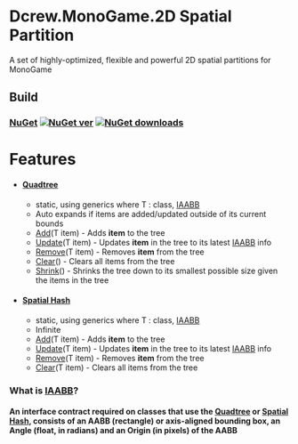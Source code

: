 # Dcrew.MonoGame.2D Spatial Partition
 A set of highly-optimized, flexible and powerful 2D spatial partitions for MonoGame

## Build
### [NuGet](https://www.nuget.org/packages/Dcrew.MonoGame.2D_Spatial_Partition) [![NuGet ver](https://img.shields.io/nuget/v/Dcrew.MonoGame.2D_Spatial_Partition)](https://www.nuget.org/packages/Dcrew.MonoGame.2D_Spatial_Partition) [![NuGet downloads](https://img.shields.io/nuget/dt/Dcrew.MonoGame.2D_Spatial_Partition)](https://www.nuget.org/packages/Dcrew.MonoGame.2D_Spatial_Partition)

# Features
- #### [Quadtree](https://github.com/DeanReynolds/Dcrew.MonoGame.2D-Spatial-Partition/blob/master/src/Quadtree.cs)
  - static, using generics where T : class, [IAABB](https://github.com/DeanReynolds/Dcrew.MonoGame.2D-Spatial-Partition/blob/master/src/IAABB.cs)
  - Auto expands if items are added/updated outside of its current bounds
  - [Add](https://github.com/DeanReynolds/Dcrew.MonoGame.2D-Spatial-Partition/blob/master/src/Quadtree.cs#L369)(T item) - Adds **item** to the tree
  - [Update](https://github.com/DeanReynolds/Dcrew.MonoGame.2D-Spatial-Partition/blob/master/src/Quadtree.cs#L410)(T item) - Updates **item** in the tree to its latest [IAABB](https://github.com/DeanReynolds/Dcrew.MonoGame.2D-Spatial-Partition/blob/master/src/IAABB.cs) info
  - [Remove](https://github.com/DeanReynolds/Dcrew.MonoGame.2D-Spatial-Partition/blob/master/src/Quadtree.cs#L382)(T item) - Removes **item** from the tree
  - [Clear](https://github.com/DeanReynolds/Dcrew.MonoGame.2D-Spatial-Partition/blob/master/src/Quadtree.cs#L402)() - Clears all items from the tree
  - [Shrink](https://github.com/DeanReynolds/Dcrew.MonoGame.2D-Spatial-Partition/blob/master/src/Quadtree.cs#L496)() - Shrinks the tree down to its smallest possible size given the items in the tree
- #### [Spatial Hash](https://github.com/DeanReynolds/Dcrew.MonoGame.2D-Spatial-Partition/blob/master/src/SpatialHash.cs)
  - static, using generics where T : class, [IAABB](https://github.com/DeanReynolds/Dcrew.MonoGame.2D-Spatial-Partition/blob/master/src/IAABB.cs)
  - Infinite
  - [Add](https://github.com/DeanReynolds/Dcrew.MonoGame.2D-Spatial-Partition/blob/master/src/SpatialHash.cs#L68)(T item) - Adds **item** to the tree
  - [Update](https://github.com/DeanReynolds/Dcrew.MonoGame.2D-Spatial-Partition/blob/master/src/SpatialHash.cs#L76)(T item) - Updates **item** in the tree to its latest [IAABB](https://github.com/DeanReynolds/Dcrew.MonoGame.2D-Spatial-Partition/blob/master/src/IAABB.cs) info
  - [Remove](https://github.com/DeanReynolds/Dcrew.MonoGame.2D-Spatial-Partition/blob/master/src/SpatialHash.cs#L96)(T item) - Removes **item** from the tree
  - [Clear](https://github.com/DeanReynolds/Dcrew.MonoGame.2D-Spatial-Partition/blob/master/src/SpatialHash.cs#L111)(T item) - Clears all items from the tree

### What is [IAABB](https://github.com/DeanReynolds/Dcrew.MonoGame.2D-Spatial-Partition/blob/master/src/IAABB.cs)?
#### An interface contract required on classes that use the [Quadtree](https://github.com/DeanReynolds/Dcrew.MonoGame.2D-Spatial-Partition/blob/master/src/Quadtree.cs) or [Spatial Hash](https://github.com/DeanReynolds/Dcrew.MonoGame.2D-Spatial-Partition/blob/master/src/SpatialHash.cs), consists of an AABB (rectangle) or axis-aligned bounding box, an Angle (float, in radians) and an Origin (in pixels) of the AABB
